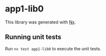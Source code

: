 # app1-lib0

This library was generated with [Nx](https://nx.dev).

## Running unit tests

Run `nx test app1-lib0` to execute the unit tests.
